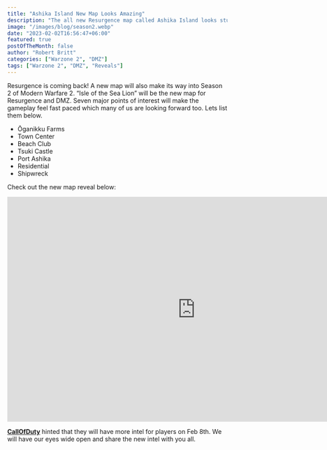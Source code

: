 ```yaml
---
title: "Ashika Island New Map Looks Amazing"
description: "The all new Resurgence map called Ashika Island looks stunning and Beautiful"
image: "/images/blog/season2.webp"
date: "2023-02-02T16:56:47+06:00"
featured: true
postOfTheMonth: false
author: "Robert Britt"
categories: ["Warzone 2", "DMZ"]
tags: ["Warzone 2", "DMZ", "Reveals"]
---
```


Resurgence is coming back! A new map will also make its way into Season 2 of Modern Warfare 2. “Isle of the Sea Lion” will be the new map for Resurgence and DMZ. Seven major points of interest will make the gameplay feel fast paced which many of us are looking forward too. Lets list them below.

- Ōganikku Farms
- Town Center
- Beach Club
- Tsuki Castle
- Port Ashika
- Residential
- Shipwreck

Check out the new map reveal below:

<iframe width="860" height="515" src="https://www.youtube-nocookie.com/embed/y_Bn8Iw-iJk" title="YouTube video player" frameborder="0" allow="accelerometer; autoplay; clipboard-write; encrypted-media; gyroscope; picture-in-picture; web-share" allowfullscreen></iframe>

[**CallOfDuty**](https://www.callofduty.com/blog/2023/02/call-of-duty-warzone-2-0-ashika-island-resurgence-map-deep-dive) hinted that they will have more intel for players on Feb 8th. We will have our eyes wide open and share the new intel with you all.
